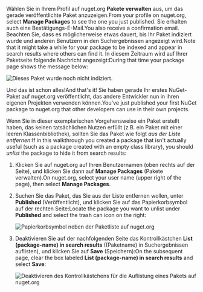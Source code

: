 <span data-ttu-id="a7819-101">Wählen Sie in Ihrem Profil auf nuget.org **Pakete verwalten** aus, um das gerade veröffentlichte Paket anzuzeigen.</span><span class="sxs-lookup"><span data-stu-id="a7819-101">From your profile on nuget.org, select **Manage Packages** to see the one you just published.</span></span> <span data-ttu-id="a7819-102">Sie erhalten auch eine Bestätigungs-E-Mail.</span><span class="sxs-lookup"><span data-stu-id="a7819-102">You also receive a confirmation email.</span></span> <span data-ttu-id="a7819-103">Beachten Sie, dass es möglicherweise etwas dauert, bis Ihr Paket indiziert wurde und anderen Benutzern in den Suchergebnissen angezeigt wird.</span><span class="sxs-lookup"><span data-stu-id="a7819-103">Note that it might take a while for your package to be indexed and appear in search results where others can find it.</span></span> <span data-ttu-id="a7819-104">In diesem Zeitraum wird auf Ihrer Paketseite folgende Nachricht angezeigt:</span><span class="sxs-lookup"><span data-stu-id="a7819-104">During that time your package page shows the message below:</span></span>

![Dieses Paket wurde noch nicht indiziert.](../media/QS_Create-03-NotIndexed.png)

<span data-ttu-id="a7819-107">Und das ist schon alles!</span><span class="sxs-lookup"><span data-stu-id="a7819-107">And that's it!</span></span> <span data-ttu-id="a7819-108">Sie haben gerade Ihr erstes NuGet-Paket auf nuget.org veröffentlicht, das andere Entwickler nun in ihren eigenen Projekten verwenden können.</span><span class="sxs-lookup"><span data-stu-id="a7819-108">You've just published your first NuGet package to nuget.org that other developers can use in their own projects.</span></span>

<span data-ttu-id="a7819-109">Wenn Sie in dieser exemplarischen Vorgehensweise ein Paket erstellt haben, das keinen tatsächlichen Nutzen erfüllt (z.B. ein Paket mit einer leeren Klassenbibliothek), sollten Sie das Paket wie folgt *aus der Liste entfernen*:</span><span class="sxs-lookup"><span data-stu-id="a7819-109">If in this walkthrough you created a package that isn't actually useful (such as a package created with an empty class library), you should *unlist* the package to hide it from search results:</span></span>

1. <span data-ttu-id="a7819-110">Klicken Sie auf nuget.org auf Ihren Benutzernamen (oben rechts auf der Seite), und klicken Sie dann auf **Manage Packages** (Pakete verwalten).</span><span class="sxs-lookup"><span data-stu-id="a7819-110">On nuget.org, select your user name (upper right of the page), then select **Manage Packages**.</span></span>

1. <span data-ttu-id="a7819-111">Suchen Sie das Paket, das Sie aus der Liste entfernen wollen, unter **Published** (Veröffentlicht), und klicken Sie auf das Papierkorbsymbol auf der rechten Seite:</span><span class="sxs-lookup"><span data-stu-id="a7819-111">Locate the package you want to unlist under **Published** and select the trash can icon on the right:</span></span>

    ![Papierkorbsymbol neben der Paketliste auf nuget.org](../media/qs_create-vs-03-trash-can.png)

1. <span data-ttu-id="a7819-113">Deaktivieren Sie auf der nachfolgenden Seite das Kontrollkästchen **List (package-name) in search results** ((Paketname) in Suchergebnissen auflisten), und klicken Sie auf **Save** (Speichern):</span><span class="sxs-lookup"><span data-stu-id="a7819-113">On the subsequent page, clear the box labeled **List (package-name) in search results** and select **Save**:</span></span>

    ![Deaktivieren des Kontrollkästchens für die Auflistung eines Pakets auf nuget.org](../media/qs_create-vs-04-unlist.png)